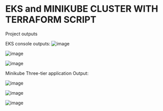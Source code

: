 # EKS and MINIKUBE CLUSTER WITH TERRAFORM SCRIPT
Project outputs

EKS console outputs: 
![image](https://github.com/user-attachments/assets/d6ad5cab-7a37-41ee-9988-94ce82edf036)

![image](https://github.com/user-attachments/assets/48b7cf7c-9798-48db-b71c-8b9fc17efa31)


![image](https://github.com/user-attachments/assets/8950fc1c-2222-4567-a2db-aa11d5e86c74)


Minikube Three-tier application Output:

![image](https://github.com/user-attachments/assets/914a21e2-ec7f-4501-aed0-d34091b770da)


![image](https://github.com/user-attachments/assets/267683fa-861e-4d45-b8a4-1bf4e86576c3)


![image](https://github.com/user-attachments/assets/823eeae5-a687-49df-b798-9f3f019dc7d1)






